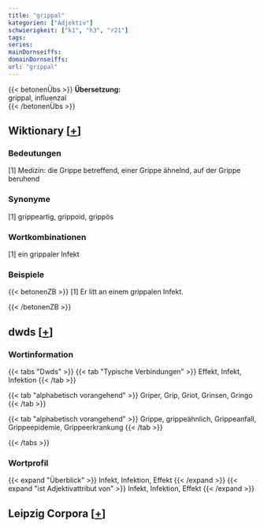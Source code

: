 ```yaml
---
title: "grippal"
kategorien: ["Adjektiv"]
schwierigkeit: ["k1", "h3", "r21"]
tags:
series:
mainDornseiffs:
domainDornseiffs:
url: "grippal"
---
```


{{< betonenÜbs >}}
**Übersetzung:**  
grippal, influenzal  
{{< /betonenÜbs >}}

## Wiktionary [[+](https://de.wiktionary.org/wiki/grippal)]

### Bedeutungen
[1] Medizin: die Grippe betreffend, einer Grippe ähnelnd, auf der Grippe beruhend  

### Synonyme
[1] grippeartig, grippoid, grippös  

### Wortkombinationen
[1] ein grippaler Infekt  

### Beispiele
{{< betonenZB >}}
[1] Er litt an einem grippalen Infekt.  

{{< /betonenZB >}}


## dwds [[+](https://www.dwds.de/wb/grippal)]

### Wortinformation
{{< tabs "Dwds" >}}
{{< tab "Typische Verbindungen" >}}
Effekt, Infekt, Infektion
{{< /tab >}}

{{< tab "alphabetisch vorangehend" >}}
Griper, Grip, Griot, Grinsen, Gringo
{{< /tab >}}

{{< tab "alphabetisch vorangehend" >}}
Grippe, grippeähnlich, Grippeanfall, Grippeepidemie, Grippeerkrankung
{{< /tab >}}

{{< /tabs >}}

### Wortprofil
{{< expand "Überblick" >}} Infekt, Infektion, Effekt {{< /expand >}}
{{< expand "ist Adjektivattribut von" >}} Infekt, Infektion, Effekt {{< /expand >}}

## Leipzig Corpora [[+](https://corpora.uni-leipzig.de/en/res?word=grippal&corpusId=deu_newscrawl-public_2018)]

